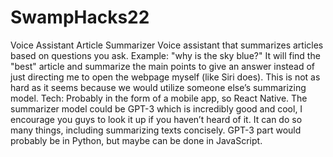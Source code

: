 # SwampHacks22
Voice Assistant Article Summarizer Voice assistant that summarizes articles based on questions you ask. Example: "why is the sky blue?" It will find the "best" article and summarize the main points to give an answer instead of just directing me to open the webpage myself (like Siri does). This is not as hard as it seems because we would utilize someone else’s summarizing model.  Tech: Probably in the form of a mobile app, so React Native. The summarizer model could be GPT-3 which is incredibly good and cool, I encourage you guys to look it up if you haven’t heard of it. It can do so many things, including summarizing texts concisely. GPT-3 part would probably be in Python, but maybe can be done in JavaScript.
